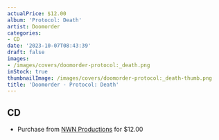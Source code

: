 ```yaml
---
actualPrice: $12.00
album: 'Protocol: Death'
artist: Doomorder
categories:
- CD
date: '2023-10-07T08:43:39'
draft: false
images:
- /images/covers/doomorder-protocol:_death.png
inStock: true
thumbnailImage: /images/covers/doomorder-protocol:_death-thumb.png
title: 'Doomorder - Protocol: Death'
---
```


## CD
* Purchase from [NWN Productions](http://shop.nwnprod.com/index.php?route=product/product&path=93&product_id=41284&sort=pd.name&order=ASC) for $12.00
